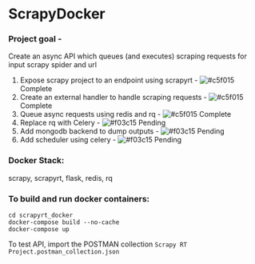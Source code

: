 # ScrapyDocker

### Project goal - 
Create an async API which queues (and executes) scraping requests for input scrapy spider and url

1. Expose scrapy project to an endpoint using scrapyrt - ![#c5f015](https://via.placeholder.com/15/c5f015/c5f015.png) Complete
2. Create an external handler to handle scraping requests - ![#c5f015](https://via.placeholder.com/15/c5f015/c5f015.png) Complete
3. Queue async requests using redis and rq - ![#c5f015](https://via.placeholder.com/15/c5f015/c5f015.png) Complete
4. Replace rq with Celery - ![#f03c15](https://via.placeholder.com/15/f03c15/f03c15.png) Pending
5. Add mongodb backend to dump outputs - ![#f03c15](https://via.placeholder.com/15/f03c15/f03c15.png) Pending
6. Add scheduler using celery - ![#f03c15](https://via.placeholder.com/15/f03c15/f03c15.png) Pending

### Docker Stack: 
scrapy, scrapyrt, flask, redis, rq


### To build and run docker containers:
```
cd scrapyrt_docker
docker-compose build --no-cache
docker-compose up
```

To test API, import the POSTMAN collection `Scrapy RT Project.postman_collection.json`
